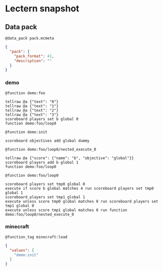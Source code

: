 # Lectern snapshot

## Data pack

`@data_pack pack.mcmeta`

```json
{
  "pack": {
    "pack_format": 41,
    "description": ""
  }
}
```

### demo

`@function demo:foo`

```mcfunction
tellraw @a {"text": "0"}
tellraw @a {"text": "1"}
tellraw @a {"text": "2"}
tellraw @a {"text": "3"}
scoreboard players set b global 0
function demo:foo/loop0
```

`@function demo:init`

```mcfunction
scoreboard objectives add global dummy
```

`@function demo:foo/loop0/nested_execute_0`

```mcfunction
tellraw @a {"score": {"name": "b", "objective": "global"}}
scoreboard players add b global 1
function demo:foo/loop0
```

`@function demo:foo/loop0`

```mcfunction
scoreboard players set tmp0 global 0
execute if score b global matches 4 run scoreboard players set tmp0 global 1
scoreboard players set tmp1 global 1
execute unless score tmp0 global matches 0 run scoreboard players set tmp1 global 0
execute unless score tmp1 global matches 0 run function demo:foo/loop0/nested_execute_0
```

### minecraft

`@function_tag minecraft:load`

```json
{
  "values": [
    "demo:init"
  ]
}
```
